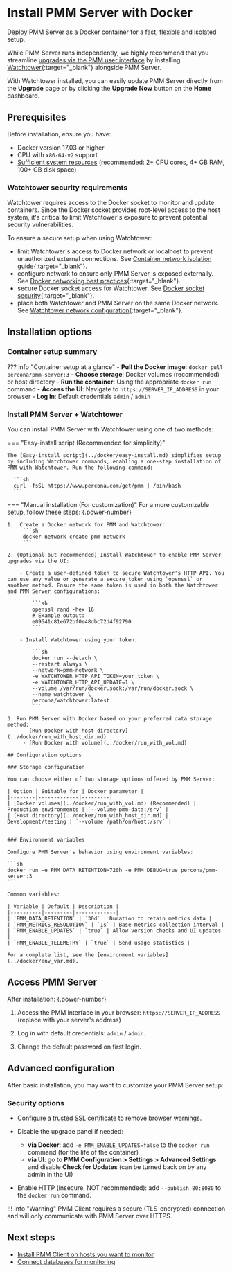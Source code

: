 # Install PMM Server with Docker

Deploy PMM Server as a Docker container for a fast, flexible and isolated setup. 

While PMM Server runs independently, we highly recommend that you streamline [upgrades via the PMM user interface](../../../../pmm-upgrade/ui_upgrade.md) by installing [Watchtower](https://containrrr.dev/watchtower/){:target="_blank"} alongside PMM Server. 

With Watchtower installed, you can easily update PMM Server directly from the **Upgrade** page or by clicking the **Upgrade Now** button on the **Home** dashboard.

## Prerequisites
Before installation, ensure you have:

- Docker version 17.03 or higher
- CPU with `x86-64-v2` support
- [Sufficient system resources](../../../plan-pmm-installation/hardware_and_system.md) (recommended: 2+ CPU cores, 4+ GB RAM, 100+ GB disk space)

### Watchtower security requirements

Watchtower requires access to the Docker socket to monitor and update containers. Since the Docker socket provides root-level access to the host system, it's critical to limit Watchtower's exposure to prevent potential security vulnerabilities.

To ensure a secure setup when using Watchtower:
 
 - limit Watchtower's access to Docker network or localhost to prevent unauthorized external connections. See [Container network isolation guide](https://docs.docker.com/network/drivers/bridge/#use-user-defined-bridge-networks){:target="_blank"}.
 - configure network to ensure only PMM Server is exposed externally. See [Docker networking best practices](https://docs.docker.com/network/bridge/#manage-a-user-defined-bridge){:target="_blank"}.
 - secure Docker socket access for Watchtower. See [Docker socket security](https://docs.docker.com/engine/security/security/#docker-daemon-attack-surface){:target="_blank"}.
 - place both Watchtower and PMM Server on the same Docker network. See [Watchtower network configuration](https://containrrr.dev/watchtower/usage-overview/#docker_host){:target="_blank"}.

## Installation options

### Container setup summary

??? info "Container setup at a glance"
    - **Pull the Docker image**: `docker pull percona/pmm-server:3`
    - **Choose storage**: Docker volumes (recommended) or host directory
    - **Run the container**: Using the appropriate `docker run` command
    - **Access the UI**: Navigate to `https://SERVER_IP_ADDRESS` in your browser
    - **Log in**: Default credentials `admin` / `admin`

### Install PMM Server + Watchtower

You can install PMM Server with Watchtower using one of two methods:


=== "Easy-install script (Recommended for simplicity)"

    The [Easy-install script](../docker/easy-install.md) simplifies setup by including Watchtower commands, enabling a one-step installation of PMM with Watchtower. Run the following command:

      ```sh
      curl -fsSL https://www.percona.com/get/pmm | /bin/bash
      ```

=== "Manual installation (For customization)"
    For a more customizable setup, follow these steps:
    {.power-number}
    
    1.  Create a Docker network for PMM and Watchtower:
         ```sh
         docker network create pmm-network
         ``` 

    2. (Optional but recommended) Install Watchtower to enable PMM Server upgrades via the UI:

        - Create a user-defined token to secure Watchtower's HTTP API. You can use any value or generate a secure token using `openssl` or another method. Ensure the same token is used in both the Watchtower and PMM Server configurations:

            ```sh   
            openssl rand -hex 16
            # Example output:
            e09541c81e672bf0e48dbc72d4f92790
            ```
        
        - Install Watchtower using your token: 

            ```sh  
            docker run --detach \
            --restart always \
            --network=pmm-network \
            -e WATCHTOWER_HTTP_API_TOKEN=your_token \
            -e WATCHTOWER_HTTP_API_UPDATE=1 \
            --volume /var/run/docker.sock:/var/run/docker.sock \
            --name watchtower \
            percona/watchtower:latest
            ```

    3. Run PMM Server with Docker based on your preferred data storage method:
         - [Run Docker with host directory](../docker/run_with_host_dir.md)
         - [Run Docker with volume](../docker/run_with_vol.md)

    ## Configuration options

    ### Storage configuration

    You can choose either of two storage options offered by PMM Server:

    | Option | Suitable for | Docker parameter |
    |--------|-------------|---------|
    | [Docker volumes](../docker/run_with_vol.md) (Recommended) | Production environments | `--volume pmm-data:/srv` |
    | [Host directory](../docker/run_with_host_dir.md) | Development/testing | `--volume /path/on/host:/srv` |


    ### Environment variables

    Configure PMM Server's behavior using environment variables:

    ```sh
    docker run -e PMM_DATA_RETENTION=720h -e PMM_DEBUG=true percona/pmm-server:3
    ```

    Common variables:

    | Variable | Default | Description |
    |----------|---------|-------------|
    | `PMM_DATA_RETENTION` | `30d` | Duration to retain metrics data |
    | `PMM_METRICS_RESOLUTION` | `1s` | Base metrics collection interval |
    | `PMM_ENABLE_UPDATES` | `true` | Allow version checks and UI updates |
    | `PMM_ENABLE_TELEMETRY` | `true` | Send usage statistics |

    For a complete list, see the [environment variables](../docker/env_var.md).

## Access PMM Server

After installation:
{.power-number}

1. Access the PMM interface in your browser: `https://SERVER_IP_ADDRESS` (replace with your server's address)

2. Log in with default credentials: `admin` / `admin`. 

3. Change the default password on first login.

## Advanced configuration
After basic installation, you may want to customize your PMM Server setup:

### Security options
- Configure a [trusted SSL certificate](../../../../admin/security/ssl_encryption.md) to remove browser warnings.
- Disable the upgrade panel if needed:

    - **via Docker**:  add `-e PMM_ENABLE_UPDATES=false` to the `docker run` command (for the life of the container)
    - **via UI**: go to **PMM Configuration > Settings > Advanced Settings** and disable **Check for Updates** (can be turned back on by any admin in the UI)

- Enable HTTP (insecure, NOT recommended): add `--publish 80:8080` to the `docker run` command.

!!! info "Warning"
    PMM Client requires a secure (TLS-encrypted) connection and will only communicate with PMM Server over HTTPS.

## Next steps
- [Install PMM Client on hosts you want to monitor](../../../install-pmm-client/index.md)
- [Connect databases for monitoring](../../../install-pmm-client/connect-database/index.md)
